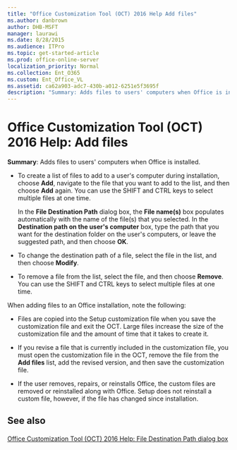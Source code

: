 ```yaml
---
title: "Office Customization Tool (OCT) 2016 Help Add files"
ms.author: danbrown
author: DHB-MSFT
manager: laurawi
ms.date: 8/28/2015
ms.audience: ITPro
ms.topic: get-started-article
ms.prod: office-online-server
localization_priority: Normal
ms.collection: Ent_O365
ms.custom: Ent_Office_VL
ms.assetid: ca62a903-adc7-430b-a012-6251e5f3695f
description: "Summary: Adds files to users' computers when Office is installed."
---
```


# Office Customization Tool (OCT) 2016 Help: Add files

 **Summary**: Adds files to users' computers when Office is installed.
  
- To create a list of files to add to a user's computer during installation, choose **Add**, navigate to the file that you want to add to the list, and then choose **Add** again. You can use the SHIFT and CTRL keys to select multiple files at one time. 
    
    In the **File Destination Path** dialog box, the **File name(s)** box populates automatically with the name of the file(s) that you selected. In the **Destination path on the user's computer** box, type the path that you want for the destination folder on the user's computers, or leave the suggested path, and then choose **OK**.
    
- To change the destination path of a file, select the file in the list, and then choose **Modify**. 
    
- To remove a file from the list, select the file, and then choose **Remove**. You can use the SHIFT and CTRL keys to select multiple files at one time.
    
When adding files to an Office installation, note the following:
  
- Files are copied into the Setup customization file when you save the customization file and exit the OCT. Large files increase the size of the customization file and the amount of time that it takes to create it.
    
- If you revise a file that is currently included in the customization file, you must open the customization file in the OCT, remove the file from the **Add files** list, add the revised version, and then save the customization file. 
    
- If the user removes, repairs, or reinstalls Office, the custom files are removed or reinstalled along with Office. Setup does not reinstall a custom file, however, if the file has changed since installation.
    
## See also

#### 

[Office Customization Tool (OCT) 2016 Help: File Destination Path dialog box](oct-2016-help-file-destination-path-dialog-box.md)

